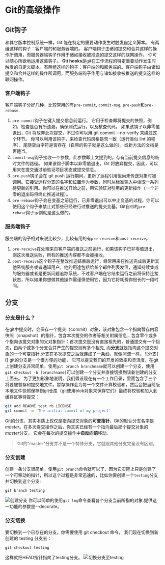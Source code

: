 # Git的高级操作
## Git钩子
和其它版本控制系统一样，Git 能在特定的重要动作发生时触发自定义脚本。 有两组这样的钩子：客户端的和服务器端的。 客户端钩子由诸如提交和合并这样的操作所调用，而服务器端钩子作用于诸如接收被推送的提交这样的联网操作。 你可以随心所欲地运用这些钩子。
**Git hooks**是git在工作流程的特定重要动作发生时触发的自定义脚本。有两组这样的钩子：客户端的和服务端的。客户端钩子由诸如提交和合并这样的操作所调用，而服务端钩子作用与诸如接收被推送的提交这样的联网操作。
### 客户端钩子
客户端钩子分好几种，比较常用的有`pre-commit`, `commit-msg`, `pre-push`和`pre-rebase`.
1. `pre-commit`钩子在键入提交信息前运行。 它用于检查即将提交的快照，例如，检查是否有所遗漏，确保测试运行，以及核查代码。 如果该钩子以非零值退出，Git 将放弃此次提交，不过你可以用 git commit --no-verify 来绕过这个环节。 你可以利用该钩子，来检查代码风格是否一致（运行类似 lint 的程序）、尾随空白字符是否存在（自带的钩子就是这么做的），或新方法的文档是否适当。
2. `commit-msg`钩子接收一个参数，此参数即上文提到的，存有当前提交信息的临时文件的路径。 如果该钩子脚本以非零值退出，Git 将放弃提交，因此，可以用来在提交通过前验证项目状态或提交信息。
3. `pre-push`钩子会在 git push 运行期间，更新了远程引用但尚未传送对象时被调用。它接受远程分支的名字和位置作为参数，同时从标准输入中读取一系列待更新的引用。你可以在推送开始之前，用它验证对引用的更新操作（一个非零的退出码将终止推送过程）。
4. `pre-rebase`钩子会在变基之前运行，已非零退出可以中止变基的过程。你可以使用这个钩子来禁止对那些已经进行过推送的提交变基。Git自带的`pre-rebase`钩子示例就是这么做的。
### 服务端钩子
服务端的钩子相对来说比较少，比较有用的有`pre-receive`和`post receive`。
1. `pre-receive`在处理来自客户端的推送之前运行，如果该钩子已非零值退出，则这次推送失败，所有的推送内容都不会被接收。
2. `post-receive`这个钩子在整改推送结束后运行，经常用来在推送完成后更新其他系统服务或者通知用户。他的用途包括给某个邮件列表发信，通知持续集成的服务器或者是更新问题追踪系统，不过客户端在它结束运行之前将保持连接状态，所以如果你想做其他操作需谨慎使用它，因为它将耗费你很长的一段时间。

## 分支
### 分支是什么？
在git中提交时，会保存一个提交（commit）对象，该对象包含一个指向暂存内容快照（snapshot）的指针，包含本次提交的作者等相关附属信息，包含零个或多个指向该提交对象的父对象指针：首次提交是没有直接祖先的，普通提交有一个祖先，由两个或多个分支合并产生的提交则有多个祖先, 而**分支**就是指向这个提交对象的一个可变指针,分支在多次提交之后就连成了一条线，就像河流一样。
![分支][]
git的分支是一个很方便的功能， 它可以提交我们的开发的效率和灵活度，在git上创建分支非常简单，使用`git branch branchname`就可以创建一个分支，使用`git checkout -b [branchname]`可以创建一个分支并直接切换到该新创建的分支上面去。
为了更加形象地说明，我们假设现在有一个工作目录，里面包含了三个将要被暂存和提交地文件。暂存操作会为每一个文件计算校验和，然后会把当前版本地文件快照保存到git仓库（git使用blob对象来保存它们）最终将校验和加入到缓存区等待提交：
``` bash
git add README test.rb LICENSE
git commit -m 'The initial commit of my project'
```
Git的分支，其实本质上仅仅是指向提交对象的**可变指针**，Git的默认分支名字是*master*。在多次提交操作之后，你其实已经有一个指向最后那个提交对象的*master*分支。 它会在每次的提交操作中**自动向前**移动。

> Git的"master"分支并不是一个特殊分支，它就跟其他分支完全没有区别。

### 分支创建
创建一条分支很简单，使用`git branch`命令就可以了，因为它实际上只是创建了一个可移动的指针，所以这个过程是非常迅速的，比如你要创建一个`testing`分支并切换到这个分支:
``` 
git branch testing 
```
![创建分支](https://git-scm.com/book/en/v2/images/two-branches.png)
你可以简单的使用`git log`命令查看各个分支当前所指的对象.提供这一功能的参数是--decorate。
### 分支切换
要切换到一个已存在的分支，你需要使用 git checkout 命令。 我们现在切换到新创建的 testing 分支去：
```
git checkout testing
```
这样就把HEAD指针指向了testing分支。
![切换分支至testing](https://git-scm.com/book/en/v2/images/head-to-testing.png)
